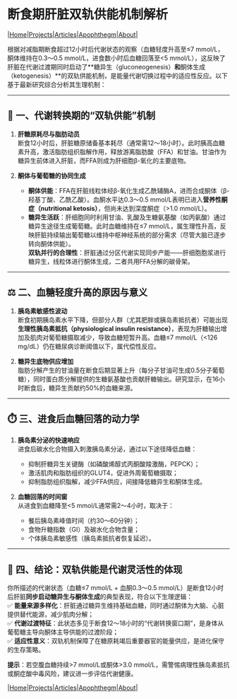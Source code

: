 # 断食期肝脏双轨供能机制解析

|[Home](/README.md)|[Projects](/projects.md)|[Articles](/articles.md)|[Apophthegm](/apophthegm.md)|[About](/about.md)|

根据对减脂期断食超过12小时后代谢状态的观察（血糖轻度升高至≤7 mmol/L，酮体维持在0.3～0.5 mmol/L，进食数小时后血糖回落至<5 mmol/L），这反映了肝脏在代谢过渡期同时启动了**糖异生（gluconeogenesis）**和**酮体生成（ketogenesis）**的双轨供能机制，是能量代谢切换过程中的适应性反应。以下基于最新研究综合分析其生理机制：

---

## 🔄 一、代谢转换期的“双轨供能”机制
1. **肝糖原耗尽与脂肪动员**  
   断食12小时后，肝脏糖原储备基本耗尽（通常需12～18小时）。此时胰高血糖素升高，激活脂肪组织脂解作用，释放游离脂肪酸（FFA）和甘油。甘油作为糖异生前体进入肝脏，而FFA则成为肝细胞β-氧化的主要底物。

2. **酮体与葡萄糖的协同生成**  
   - **酮体供能**：FFA在肝脏线粒体经β-氧化生成乙酰辅酶A，进而合成酮体（β-羟基丁酸、乙酰乙酸）。血酮水平达0.3～0.5 mmol/L表明已进入**营养性酮症（nutritional ketosis）**，但尚未达到深度酮症（>1.0 mmol/L）。  
   - **糖异生活跃**：肝细胞同时利用甘油、乳酸及生糖氨基酸（如丙氨酸）通过糖异生途径生成葡萄糖。此时血糖维持在≤7 mmol/L，属生理性升高，反映肝脏持续输出葡萄糖以维持中枢神经系统的部分需求（尽管大脑已逐步转向酮体供能）。  
   **双轨并行的合理性**：肝脏通过分区代谢实现同步产能——肝细胞胞浆进行糖异生，线粒体进行酮体生成，二者共用FFA分解的碳骨架。

---

## ⚖️ 二、血糖轻度升高的原因与意义
1. **胰岛素敏感性波动**  
   断食初期胰岛素水平下降，但部分人群（尤其肥胖或胰岛素抵抗者）可能出现**生理性胰岛素抵抗（physiological insulin resistance）**，表现为肝糖输出增加及肌肉对葡萄糖摄取减少，导致血糖短暂升高。血糖≤7 mmol/L（<126 mg/dL）仍在糖尿病诊断阈值以下，属代偿性反应。

2. **糖异生底物供应增加**  
   脂肪分解产生的甘油量在断食后期显著上升（每分子甘油可生成0.5分子葡萄糖），同时蛋白质分解提供的生糖氨基酸也贡献肝糖输出。研究显示，在16小时断食后，糖异生贡献约50%的血糖来源。

---

## ⏱️ 三、进食后血糖回落的动力学
1. **胰岛素分泌的快速响应**  
   进食后碳水化合物摄入刺激胰岛素分泌，通过以下途径降低血糖：  
   - 抑制肝糖异生关键酶（如磷酸烯醇式丙酮酸羧激酶，PEPCK）；  
   - 激活肌肉和脂肪组织的GLUT4，促进外周葡萄糖摄取；  
   - 抑制脂肪组织脂解，减少FFA供应，间接降低糖异生和酮体生成。

2. **血糖回落的时间窗**  
   从进食到血糖降至<5 mmol/L通常需2～4小时，取决于：  
   - 餐后胰岛素峰值时间（约30～60分钟）；  
   - 食物升糖指数（GI）及碳水化合物含量；  
   - 个体胰岛素敏感性（胰岛素抵抗者恢复延迟）。

---

## 💎 四、结论：双轨供能是代谢灵活性的体现
你所描述的代谢状态（血糖≤7 mmol/L + 血酮0.3～0.5 mmol/L）是断食12小时后肝脏**同步启动糖异生与酮体生成**的典型表现，符合以下生理逻辑：  
✅ **能量来源多样化**：肝脏通过糖异生维持基础血糖，同时通过酮体为大脑、心脏提供替代能源，减少肌肉分解；  
✅ **代谢过渡特征**：此状态多见于断食12～18小时的“代谢转换窗口期”，是身体从葡萄糖主导向酮体主导供能的过渡阶段；  
✅ **适应性意义**：双轨机制保障了在糖原耗竭后重要器官的能量供应，是进化保守的生存策略。

**提示**：若空腹血糖持续>7 mmol/L或酮体>3.0 mmol/L，需警惕病理性胰岛素抵抗或酮症酸中毒风险，建议进一步评估代谢健康。

|[Home](/README.md)|[Projects](/projects.md)|[Articles](/articles.md)|[Apophthegm](/apophthegm.md)|[About](/about.md)|
